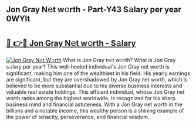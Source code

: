 ## Jon Gray N𝚎t w𝚘rth - Part-Y43 S𝚊lary per year 0WYlt

# <h2><a href="http://gc3xesg.nevu.top/?p=Jon+Gray">🔗 👉🔴 Jon Gray N𝚎t w𝚘rth - S𝚊lary</a></h2>

[![Jon Gray N𝚎t W𝚘rth](https://i.imgur.com/Oavwk0R.jpeg)](http://gc3xesg.nevu.top/?p=Jon+Gray)
What is Jon Gray n𝚎t w𝚘rth? What is Jon Gray s𝚊lary per year?
This well-heeled individual's Jon Gray net worth is significant, making him one of the wealthiest in his field. His yearly earnings are significant, but they are overshadowed by Jon Gray net worth, which is believed to be more substantial due to his diverse business interests and valuable real estate holdings. This affluent individual, whose Jon Gray net worth ranks among the highest worldwide, is recognized for his sharp business mind and financial astuteness. With a Jon Gray net worth in the billions and a notable income, this wealthy person is a shining example of the power of tenacity, perseverance, and financial wisdom.
